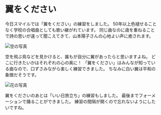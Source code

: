 # 翼をください

今日スマイルでは「翼をください」の練習をしました。
50年以上色褪せることなく学校の合唱曲としても歌い継がれています。
同じ曲なのに歳を重ねることで詩の思いが違って聞こえてきて、山本陽子さんの心地よい声に癒されます。

![空の写真](https://storage.googleapis.com/smile-blog/2024-09-28/32C7DCE2-93A6-4A6A-B44D-2BA393665069_1_105_c.jpeg)

空を飛ぶ鳥などを見かけると、誰もが自分に翼があったらと思いますよね。
どこに行きたいかはそれぞれの心の奥に！
「翼をください」はみんなが知っている曲なので、口ずさみながら楽しく練習できました。
ちなみに白い翼は平和の象徴だそうです。

![花の写真](https://storage.googleapis.com/smile-blog/2024-09-28/DCDA5C13-CCD6-4BDA-AFC5-975881DF9C17_1_105_c.jpeg)

翼をくださいのあとは「いい日旅立ち」の練習もしました。
最後までフォーメーションで踊ることができました。
練習の間隔が開くので忘れないようにしたいですね。
